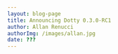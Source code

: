 ```yaml
---
layout: blog-page
title: Announcing Dotty 0.3.0-RC1
author: Allan Renucci
authorImg: /images/allan.jpg
date: ???
---
```


